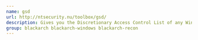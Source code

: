 ```yaml
---
name: gsd
url: http://ntsecurity.nu/toolbox/gsd/
description: Gives you the Discretionary Access Control List of any Windows NT service you specify as a command line option.
group: blackarch blackarch-windows blackarch-recon
---
```

